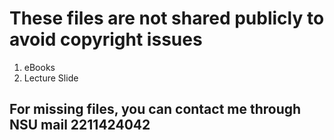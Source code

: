 # These files are not shared publicly to avoid copyright issues

01. eBooks
02. Lecture Slide

## For missing files, you can contact me through NSU mail 2211424042

